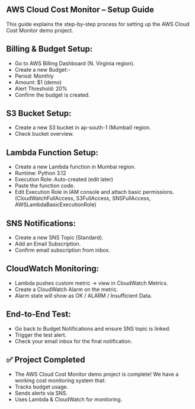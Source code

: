 ## AWS Cloud Cost Monitor – Setup Guide
This guide explains the step-by-step process for setting up the AWS Cloud Cost Monitor demo project.

## Billing & Budget Setup:
- Go to AWS Billing Dashboard (N. Virginia region).
- Create a new Budget:-
- Period: Monthly
- Amount: $1 (demo)
- Alert Threshold: 20%
- Confirm the budget is created.

## S3 Bucket Setup:
- Create a new S3 bucket in ap-south-1 (Mumbai) region.
- Check bucket overview.

## Lambda Function Setup:
- Create a new Lambda function in Mumbai region.
- Runtime: Python 3.12
- Execution Role: Auto-created (edit later)
- Paste the function code.
- Edit Execution Role in IAM console and attach basic permissions. (CloudWatchFullAccess, S3FullAccess, SNSFullAccess, AWSLambdaBasicExecutionRole)

## SNS Notifications:
- Create a new SNS Topic (Standard).
- Add an Email Subscription.
- Confirm email subscription from inbox.

## CloudWatch Monitoring:
- Lambda pushes custom metric → view in CloudWatch Metrics.
- Create a CloudWatch Alarm on the metric.
- Alarm state will show as OK / ALARM / Insufficient Data.

## End-to-End Test:
- Go back to Budget Notifications and ensure SNS topic is linked.
- Trigger the test alert.
- Check your email inbox for the final notification.

## ✅ Project Completed

- The AWS Cloud Cost Monitor demo project is complete!
We have a working cost monitoring system that:
 - Tracks budget usage.
 - Sends alerts via SNS.
 - Uses Lambda & CloudWatch for monitoring.
